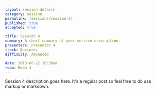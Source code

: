 ```yaml
---
layout: session-details
category: session
permalink: /sessions/session-4/
published: true
accepted: true

title: Session 4
summary: A short summary of your session description.
presenters: Presenter 4
track: Business
difficulty: Advanced

date: 2013-06-22 10:30am
room: Room 1
---
```


Session 4 description goes here. It's a regular post so feel free to do use markup or markdown.
